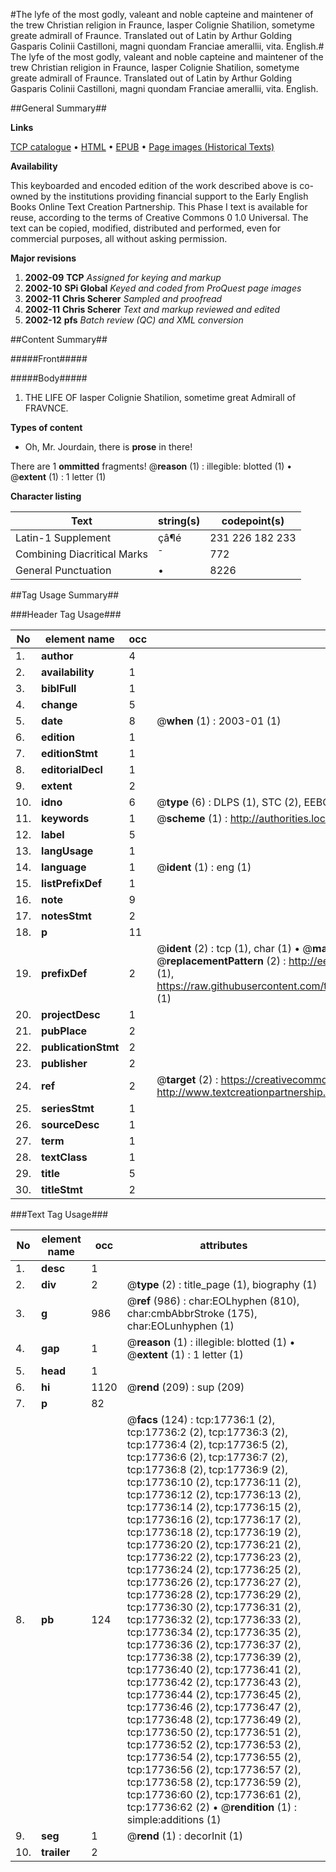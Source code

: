 #The lyfe of the most godly, valeant and noble capteine and maintener of the trew Christian religion in Fraunce, Iasper Colignie Shatilion, sometyme greate admirall of Fraunce. Translated out of Latin by Arthur Golding Gasparis Colinii Castilloni, magni quondam Franciae amerallii, vita. English.#
The lyfe of the most godly, valeant and noble capteine and maintener of the trew Christian religion in Fraunce, Iasper Colignie Shatilion, sometyme greate admirall of Fraunce. Translated out of Latin by Arthur Golding
Gasparis Colinii Castilloni, magni quondam Franciae amerallii, vita. English.

##General Summary##

**Links**

[TCP catalogue](http://www.ota.ox.ac.uk/tcp/)  • 
[HTML](http://tei.it.ox.ac.uk/tcp/Texts-HTML/free/A11/A11934.html)  • 
[EPUB](http://tei.it.ox.ac.uk/tcp/Texts-EPUB/free/A11/A11934.epub) • 
[Page images (Historical Texts)](https://data.historicaltexts.jisc.ac.uk/view?pubId=eebo-99852415e&pageId=eebo-99852415e-17736-1)

**Availability**

This keyboarded and encoded edition of the
	       work described above is co-owned by the institutions
	       providing financial support to the Early English Books
	       Online Text Creation Partnership. This Phase I text is
	       available for reuse, according to the terms of Creative
	       Commons 0 1.0 Universal. The text can be copied,
	       modified, distributed and performed, even for
	       commercial purposes, all without asking permission.

**Major revisions**

1. __2002-09__ __TCP__ *Assigned for keying and markup*
1. __2002-10__ __SPi Global__ *Keyed and coded from ProQuest page images*
1. __2002-11__ __Chris Scherer__ *Sampled and proofread*
1. __2002-11__ __Chris Scherer__ *Text and markup reviewed and edited*
1. __2002-12__ __pfs__ *Batch review (QC) and XML conversion*

##Content Summary##

#####Front#####

#####Body#####

1. THE LIFE OF Iasper Colignie Shatilion, sometime great Admirall of FRAVNCE.

**Types of content**

  * Oh, Mr. Jourdain, there is **prose** in there!

There are 1 **ommitted** fragments! 
 @__reason__ (1) : illegible: blotted (1)  •  @__extent__ (1) : 1 letter (1)

**Character listing**


|Text|string(s)|codepoint(s)|
|---|---|---|
|Latin-1 Supplement|çâ¶é|231 226 182 233|
|Combining             Diacritical Marks|̄|772|
|General Punctuation|•|8226|

##Tag Usage Summary##

###Header Tag Usage###

|No|element name|occ|attributes|
|---|---|---|---|
|1.|__author__|4||
|2.|__availability__|1||
|3.|__biblFull__|1||
|4.|__change__|5||
|5.|__date__|8| @__when__ (1) : 2003-01 (1)|
|6.|__edition__|1||
|7.|__editionStmt__|1||
|8.|__editorialDecl__|1||
|9.|__extent__|2||
|10.|__idno__|6| @__type__ (6) : DLPS (1), STC (2), EEBO-CITATION (1), PROQUEST (1), VID (1)|
|11.|__keywords__|1| @__scheme__ (1) : http://authorities.loc.gov/ (1)|
|12.|__label__|5||
|13.|__langUsage__|1||
|14.|__language__|1| @__ident__ (1) : eng (1)|
|15.|__listPrefixDef__|1||
|16.|__note__|9||
|17.|__notesStmt__|2||
|18.|__p__|11||
|19.|__prefixDef__|2| @__ident__ (2) : tcp (1), char (1)  •  @__matchPattern__ (2) : ([0-9\-]+):([0-9IVX]+) (1), (.+) (1)  •  @__replacementPattern__ (2) : http://eebo.chadwyck.com/downloadtiff?vid=$1&page=$2 (1), https://raw.githubusercontent.com/textcreationpartnership/Texts/master/tcpchars.xml#$1 (1)|
|20.|__projectDesc__|1||
|21.|__pubPlace__|2||
|22.|__publicationStmt__|2||
|23.|__publisher__|2||
|24.|__ref__|2| @__target__ (2) : https://creativecommons.org/publicdomain/zero/1.0/ (1), http://www.textcreationpartnership.org/docs/. (1)|
|25.|__seriesStmt__|1||
|26.|__sourceDesc__|1||
|27.|__term__|1||
|28.|__textClass__|1||
|29.|__title__|5||
|30.|__titleStmt__|2||


###Text Tag Usage###

|No|element name|occ|attributes|
|---|---|---|---|
|1.|__desc__|1||
|2.|__div__|2| @__type__ (2) : title_page (1), biography (1)|
|3.|__g__|986| @__ref__ (986) : char:EOLhyphen (810), char:cmbAbbrStroke (175), char:EOLunhyphen (1)|
|4.|__gap__|1| @__reason__ (1) : illegible: blotted (1)  •  @__extent__ (1) : 1 letter (1)|
|5.|__head__|1||
|6.|__hi__|1120| @__rend__ (209) : sup (209)|
|7.|__p__|82||
|8.|__pb__|124| @__facs__ (124) : tcp:17736:1 (2), tcp:17736:2 (2), tcp:17736:3 (2), tcp:17736:4 (2), tcp:17736:5 (2), tcp:17736:6 (2), tcp:17736:7 (2), tcp:17736:8 (2), tcp:17736:9 (2), tcp:17736:10 (2), tcp:17736:11 (2), tcp:17736:12 (2), tcp:17736:13 (2), tcp:17736:14 (2), tcp:17736:15 (2), tcp:17736:16 (2), tcp:17736:17 (2), tcp:17736:18 (2), tcp:17736:19 (2), tcp:17736:20 (2), tcp:17736:21 (2), tcp:17736:22 (2), tcp:17736:23 (2), tcp:17736:24 (2), tcp:17736:25 (2), tcp:17736:26 (2), tcp:17736:27 (2), tcp:17736:28 (2), tcp:17736:29 (2), tcp:17736:30 (2), tcp:17736:31 (2), tcp:17736:32 (2), tcp:17736:33 (2), tcp:17736:34 (2), tcp:17736:35 (2), tcp:17736:36 (2), tcp:17736:37 (2), tcp:17736:38 (2), tcp:17736:39 (2), tcp:17736:40 (2), tcp:17736:41 (2), tcp:17736:42 (2), tcp:17736:43 (2), tcp:17736:44 (2), tcp:17736:45 (2), tcp:17736:46 (2), tcp:17736:47 (2), tcp:17736:48 (2), tcp:17736:49 (2), tcp:17736:50 (2), tcp:17736:51 (2), tcp:17736:52 (2), tcp:17736:53 (2), tcp:17736:54 (2), tcp:17736:55 (2), tcp:17736:56 (2), tcp:17736:57 (2), tcp:17736:58 (2), tcp:17736:59 (2), tcp:17736:60 (2), tcp:17736:61 (2), tcp:17736:62 (2)  •  @__rendition__ (1) : simple:additions (1)|
|9.|__seg__|1| @__rend__ (1) : decorInit (1)|
|10.|__trailer__|2||
